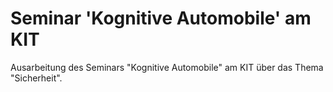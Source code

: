 # Seminar 'Kognitive Automobile' am KIT
Ausarbeitung des Seminars "Kognitive Automobile" am KIT über das Thema
"Sicherheit".